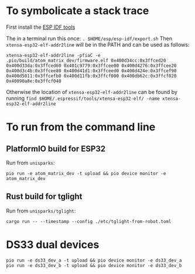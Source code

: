 # To symbolicate a stack trace

First install the [ESP IDF tools](https://docs.espressif.com/projects/esp-idf/en/latest/esp32/get-started/linux-macos-setup.html)

The in a terminal run this once: `. $HOME/esp/esp-idf/export.sh`
Then `xtensa-esp32-elf-addr2line` will be in the PATH and can be used as follows:

`xtensa-esp32-elf-addr2line -pfiaC -e .pio/build/atom_matrix_dev/firmware.elf 0x400d34cc:0x3ffced20 0x400d33da:0x3ffced60 0x401c9779:0x3ffcee00 0x400d4276:0x3ffcee20 0x400d3c4b:0x3ffcee80 0x400d41d1:0x3ffceed0 0x400d424e:0x3ffcef90 0x400d5011:0x3ffcefb0 0x400d11fb:0x3ffcf000 0x400db62c:0x3ffcf020 0x40090a8e:0x3ffcf040`

Otherwise the location of `xtensa-esp32-elf-addr2line` can be found by running `find $HOME/.espressif/tools/xtensa-esp32-elf/ -name xtensa-esp32-elf-addr2line`

# To run from the command line

## PlatformIO build for ESP32

Run from `unisparks`:
```
pio run -e atom_matrix_dev -t upload && pio device monitor -e atom_matrix_dev
```

## Rust build for tglight

Run from `unisparks/tglight`:
```
cargo run -- --timestamp --config ./etc/tglight-from-robot.toml
```

# DS33 dual devices

```
pio run -e ds33_dev_a -t upload && pio device monitor -e ds33_dev_a
pio run -e ds33_dev_b -t upload && pio device monitor -e ds33_dev_b
```
